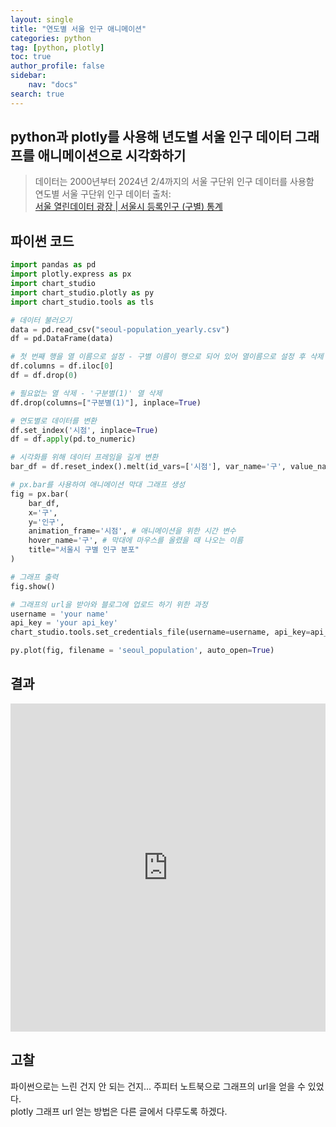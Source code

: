 ```yaml
---
layout: single
title: "연도별 서울 인구 애니메이션"
categories: python
tag: [python, plotly]
toc: true
author_profile: false
sidebar:
    nav: "docs"
search: true
---
```


## python과 plotly를 사용해 년도별 서울 인구 데이터 그래프를 애니메이션으로 시각화하기
> 데이터는 2000년부터 2024년 2/4까지의 서울 구단위 인구 데이터를 사용함   
> 연도별 서울 구단위 인구 데이터 출처:     
> [서울 열린데이터 광장 | 서울시 등록인구 (구별) 통계](https://data.seoul.go.kr/dataList/419/S/2/datasetView.do)    

## 파이썬 코드   
```python
import pandas as pd
import plotly.express as px
import chart_studio
import chart_studio.plotly as py
import chart_studio.tools as tls

# 데이터 불러오기
data = pd.read_csv("seoul-population_yearly.csv")
df = pd.DataFrame(data)
```
```python
# 첫 번째 행을 열 이름으로 설정 - 구별 이름이 행으로 되어 있어 열이름으로 설정 후 삭제
df.columns = df.iloc[0]
df = df.drop(0)

# 필요없는 열 삭제 - '구분별(1)' 열 삭제
df.drop(columns=["구분별(1)"], inplace=True)

# 연도별로 데이터를 변환
df.set_index('시점', inplace=True)
df = df.apply(pd.to_numeric)
```

```python
# 시각화를 위해 데이터 프레임을 길게 변환
bar_df = df.reset_index().melt(id_vars=['시점'], var_name='구', value_name='인구')

# px.bar를 사용하여 애니메이션 막대 그래프 생성
fig = px.bar(
    bar_df,
    x='구',
    y='인구',
    animation_frame='시점', # 애니메이션을 위한 시간 변수
    hover_name='구', # 막대에 마우스를 올렸을 때 나오는 이름
    title="서울시 구별 인구 분포"
)

# 그래프 출력
fig.show()
```

```python
# 그래프의 url을 받아와 블로그에 업로드 하기 위한 과정
username = 'your name'
api_key = 'your api_key'
chart_studio.tools.set_credentials_file(username=username, api_key=api_key)

py.plot(fig, filename = 'seoul_population', auto_open=True)
```

## 결과    
<iframe id="igraph" scrolling="no" style="border:none;" seamless="seamless" src="https://plotly.com/~ryudoyeon/1/" height="525" width="100%"></iframe>

## 고찰   
파이썬으로는 느린 건지 안 되는 건지... 주피터 노트북으로 그래프의 url을 얻을 수 있었다.   
plotly 그래프 url 얻는 방법은 다른 글에서 다루도록 하겠다.   